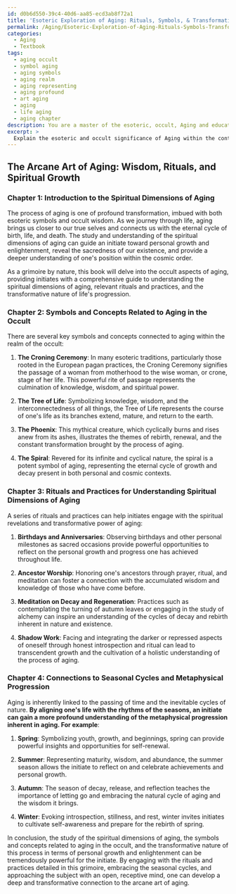 ```yaml
---
id: d0b6d550-39c4-40d6-aa85-ecd3ab8f72a1
title: 'Esoteric Exploration of Aging: Rituals, Symbols, & Transformation'
permalink: /Aging/Esoteric-Exploration-of-Aging-Rituals-Symbols-Transformation/
categories:
  - Aging
  - Textbook
tags:
  - aging occult
  - symbol aging
  - aging symbols
  - aging realm
  - aging representing
  - aging profound
  - art aging
  - aging
  - life aging
  - aging chapter
description: You are a master of the esoteric, occult, Aging and education, you have written many textbooks on the subject in ways that provide students with rich and deep understanding of the subject. You are being asked to write textbook-like sections on a topic and you do it with full context, explainability, and reliability in accuracy to the true facts of the topic at hand, in a textbook style that a student would easily be able to learn from, in a rich, engaging, and contextual way. Always include relevant context (such as formulas and history), related concepts, and in a way that someone can gain deep insights from.
excerpt: > 
  Explain the esoteric and occult significance of Aging within the context of a grimoire, focusing on how an initiate can understand the spiritual dimensions of aging, relevant rituals and practices, and the transformative nature of this process in terms of personal growth and enlightenment. Include relevant symbols and concepts related to aging within the occult, as well as any potential connections to seasonal cycles and metaphysical progression.
---
```


## The Arcane Art of Aging: Wisdom, Rituals, and Spiritual Growth

### Chapter 1: Introduction to the Spiritual Dimensions of Aging

The process of aging is one of profound transformation, imbued with both esoteric symbols and occult wisdom. As we journey through life, aging brings us closer to our true selves and connects us with the eternal cycle of birth, life, and death. The study and understanding of the spiritual dimensions of aging can guide an initiate toward personal growth and enlightenment, reveal the sacredness of our existence, and provide a deeper understanding of one's position within the cosmic order.

As a grimoire by nature, this book will delve into the occult aspects of aging, providing initiates with a comprehensive guide to understanding the spiritual dimensions of aging, relevant rituals and practices, and the transformative nature of life's progression.

### Chapter 2: Symbols and Concepts Related to Aging in the Occult

There are several key symbols and concepts connected to aging within the realm of the occult:

1. ****The Croning Ceremony****: In many esoteric traditions, particularly those rooted in the European pagan practices, the Croning Ceremony signifies the passage of a woman from motherhood to the wise woman, or crone, stage of her life. This powerful rite of passage represents the culmination of knowledge, wisdom, and spiritual power.

2. ****The Tree of Life****: Symbolizing knowledge, wisdom, and the interconnectedness of all things, the Tree of Life represents the course of one's life as its branches extend, mature, and return to the earth.

3. ****The Phoenix****: This mythical creature, which cyclically burns and rises anew from its ashes, illustrates the themes of rebirth, renewal, and the constant transformation brought by the process of aging.

4. ****The Spiral****: Revered for its infinite and cyclical nature, the spiral is a potent symbol of aging, representing the eternal cycle of growth and decay present in both personal and cosmic contexts.

### Chapter 3: Rituals and Practices for Understanding Spiritual Dimensions of Aging

A series of rituals and practices can help initiates engage with the spiritual revelations and transformative power of aging:

1. ****Birthdays and Anniversaries****: Observing birthdays and other personal milestones as sacred occasions provide powerful opportunities to reflect on the personal growth and progress one has achieved throughout life.

2. ****Ancestor Worship****: Honoring one's ancestors through prayer, ritual, and meditation can foster a connection with the accumulated wisdom and knowledge of those who have come before.

3. ****Meditation on Decay and Regeneration****: Practices such as contemplating the turning of autumn leaves or engaging in the study of alchemy can inspire an understanding of the cycles of decay and rebirth inherent in nature and existence.

4. ****Shadow Work****: Facing and integrating the darker or repressed aspects of oneself through honest introspection and ritual can lead to transcendent growth and the cultivation of a holistic understanding of the process of aging.

### Chapter 4: Connections to Seasonal Cycles and Metaphysical Progression

Aging is inherently linked to the passing of time and the inevitable cycles of nature. **By aligning one's life with the rhythms of the seasons, an initiate can gain a more profound understanding of the metaphysical progression inherent in aging. For example**:

1. ****Spring****: Symbolizing youth, growth, and beginnings, spring can provide powerful insights and opportunities for self-renewal.

2. ****Summer****: Representing maturity, wisdom, and abundance, the summer season allows the initiate to reflect on and celebrate achievements and personal growth.

3. ****Autumn****: The season of decay, release, and reflection teaches the importance of letting go and embracing the natural cycle of aging and the wisdom it brings.

4. ****Winter****: Evoking introspection, stillness, and rest, winter invites initiates to cultivate self-awareness and prepare for the rebirth of spring.

In conclusion, the study of the spiritual dimensions of aging, the symbols and concepts related to aging in the occult, and the transformative nature of this process in terms of personal growth and enlightenment can be tremendously powerful for the initiate. By engaging with the rituals and practices detailed in this grimoire, embracing the seasonal cycles, and approaching the subject with an open, receptive mind, one can develop a deep and transformative connection to the arcane art of aging.
